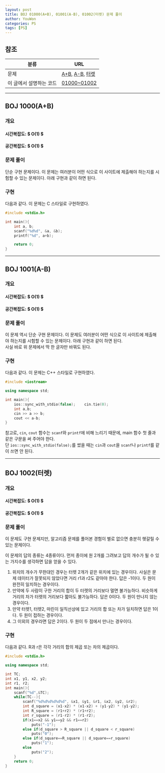 ```yaml
---
layout: post
title: BOJ 01000(A+B), 01001(A-B), 01002(터렛) 문제 풀이
author: YouWon
categories: PS
tags: [PS]
---
```


## 참조

분류 | URL
-------- | --------
문제 | [A+B](https://www.acmicpc.net/problem/1000), [A-B](https://www.acmicpc.net/problem/1001), [터렛](https://www.acmicpc.net/problem/1002)
이 글에서 설명하는 코드 | [01000~01002](https://github.com/greeksharifa/ps_code/blob/master/BOJ/01000~01002.cpp)

--- 

## BOJ 1000(A+B)

### 개요

#### 시간복잡도: $ O(1) $
#### 공간복잡도: $ O(1) $

### 문제 풀이

단순 구현 문제이다. 이 문제는 여러분이 어떤 식으로 이 사이트에 제출해야 하는지를 시험할 수 있는 문제이다. 아래 구현과 같이 하면 된다.  


### 구현

다음과 같다. 이 문제는 C 스타일로 구현하였다.

```cpp
#include <stdio.h>

int main(){
    int a, b;
    scanf("%d%d", &a, &b);
    printf("%d", a+b);

    return 0;
}
```

--- 

## BOJ 1001(A-B) 

### 개요

#### 시간복잡도: $ O(1) $
#### 공간복잡도: $ O(1) $

### 문제 풀이

이 문제 역시 단순 구현 문제이다. 이 문제도 여러분이 어떤 식으로 이 사이트에 제출해야 하는지를 시험할 수 있는 문제이다. 아래 구현과 같이 하면 된다.  
사실 바로 위 문제에서 딱 한 글자만 바꿔도 된다.

### 구현

다음과 같다. 이 문제는 C++ 스타일로 구현하였다.

```cpp
#include <iostream>

using namespace std;

int main(){
    ios::sync_with_stdio(false);    cin.tie(0);
    int a,b;
    cin >> a >> b;
    cout << a-b;
}
```

참고로, `cin`, `cout` 함수는 `scanf`와 `printf`에 비해 느리기 때문에, main 함수 첫 줄과 같은 구문을 써 주어야 한다.  
단 `ios::sync_with_stdio(false);`를 썼을 때는 `cin`과 `cout`을 `scanf`나 `printf`를 같이 쓰면 안 된다. 

--- 

## BOJ 1002(터렛) 

### 개요

#### 시간복잡도: $ O(1) $
#### 공간복잡도: $ O(1) $

### 문제 풀이

이 문제도 구현 문제지만, 알고리즘 문제를 풀어본 경험이 별로 없으면 충분히 헷갈릴 수 있는 문제이다.

이 문제의 답의 종류는 4종류이다. 먼저 종이에 원 2개를 그려보고 답의 개수가 될 수 있는 가지수를 생각하면 답을 얻을 수 있다.

1. 위치의 개수가 무한대인 경우는 터렛 2개가 같은 위치에 있는 경우이다. 사실은 문제 데이터가 잘못되지 않았다면 거리 r1과 r2도 같아야 한다. 답은 -1이다. 두 원이 완전히 일치하는 경우이다.
2. 만약에 두 사람이 구한 거리의 합이 두 터렛의 거리보다 멀면 불가능하다. 비슷하게 거리의 차가 터렛의 거리보다 짧아도 불가능하다. 답은 0이다. 두 원이 만나지 않는 경우이다.
3. 만약 터렛1, 터렛2, 마린이 일직선상에 있고 거리의 합 또는 차가 일치하면 답은 1이다. 두 원이 접하는 경우이다.
4. 그 이외의 경우라면 답은 2이다. 두 원이 두 점에서 만나는 경우이다.


### 구현

다음과 같다. R과 r은 각각 거리의 합의 제곱 또는 차의 제곱이다.

```cpp
#include <stdio.h>

using namespace std;

int TC;
int x1, y1, x2, y2;
int r1, r2;
int main(){
    scanf("%d",&TC);
    while(TC--){
        scanf("%d%d%d%d%d%d", &x1, &y1, &r1, &x2, &y2, &r2);
        int d_square = (x1-x2) * (x1-x2) + (y1-y2) * (y1-y2);
        int R_square = (r1+r2) * (r1+r2);
        int r_square = (r1-r2) * (r1-r2);
        if(x1==x2 && y1==y2 && r1==r2)
            puts("-1");
        else if(d_square > R_square || d_square < r_square)
            puts("0");
        else if(d_square==R_square || d_square==r_square)
            puts("1");
        else 
            puts("2");
    }
    return 0;
}
```
